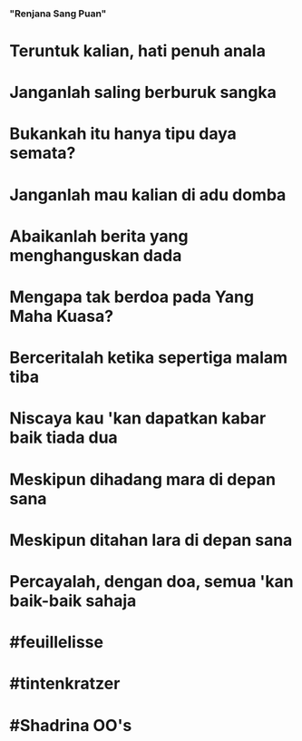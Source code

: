 ### "Renjana Sang Puan"

# Teruntuk kalian, hati penuh anala
# Janganlah saling berburuk sangka
# Bukankah itu hanya tipu daya semata?
# Janganlah mau kalian di adu domba
# Abaikanlah berita yang menghanguskan dada

# Mengapa tak berdoa pada Yang Maha Kuasa?
# Berceritalah ketika sepertiga malam tiba
# Niscaya kau 'kan dapatkan kabar baik tiada dua

# Meskipun dihadang mara di depan sana
# Meskipun ditahan lara di depan sana
# Percayalah, dengan doa, semua 'kan baik-baik sahaja

# #feuillelisse
# #tintenkratzer
# #Shadrina OO's